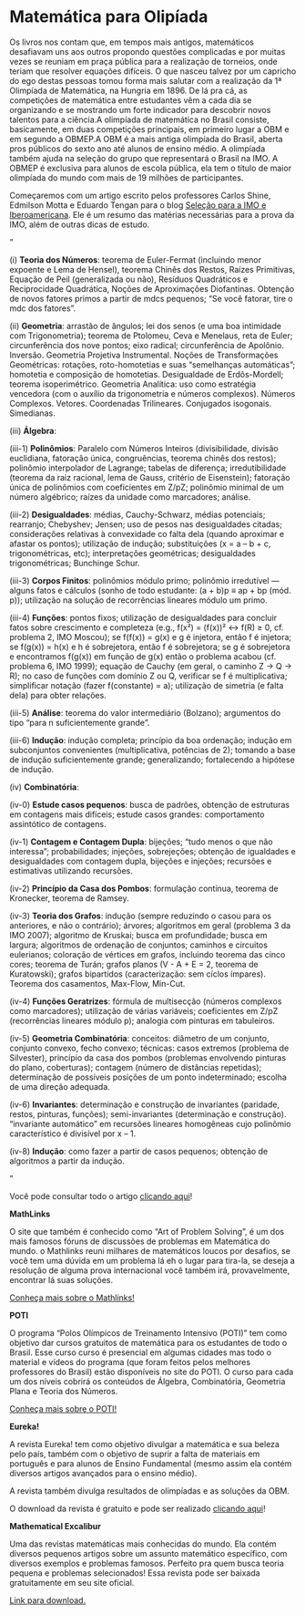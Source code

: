 Matemática para Olipíada
========================

Os livros nos contam que, em tempos mais antigos, matemáticos desafiavam uns aos outros propondo questões complicadas e por muitas vezes se reuniam em praça pública  para a realização de torneios, onde teriam que resolver equações difíceis. O que nasceu talvez por um capricho do ego destas pessoas tomou forma mais salutar com a realização da 1ª Olimpíada de Matemática, na Hungria em 1896. De lá pra cá, as competições de matemática entre estudantes vêm a cada dia se organizando e se mostrando um forte indicador para descobrir novos talentos para a ciência.A olimpíada  de matemática no Brasil consiste, basicamente, em duas competições principais, em primeiro lugar a OBM e em segundo a OBMEP.A OBM é a mais antiga olimpíada do Brasil, aberta pros públicos do sexto ano até alunos de ensino médio. A olimpíada também ajuda na  seleção do grupo que representará o Brasil na IMO.
A OBMEP é exclusiva para alunos de escola pública, ela tem o título de maior olimpíada do mundo com mais de 19 milhões de participantes.

Começaremos com um artigo escrito pelos professores Carlos Shine, Edmilson Motta e Eduardo Tengan para o blog [Seleção para a IMO e Iberoamericana](http://imoibero.blogspot.com.br/). Ele é um resumo das matérias necessárias para a prova da IMO, além de outras dicas de estudo.

”

(i) __Teoria dos Números__: teorema de Euler-Fermat (incluindo menor expoente e Lema de Hensel), teorema Chinês dos Restos, Raízes Primitivas, Equação de Peil (generalizada ou não), Resíduos Quadráticos e Reciprocidade Quadrática, Noções de Aproximações Diofantinas. Obtenção de novos fatores primos a partir de mdcs pequenos; “Se você fatorar, tire o mdc dos fatores”.

(ii) __Geometria__: arrastão de ângulos; lei dos senos (e uma boa intimidade com Trigonometria); teorema de Ptolomeu, Ceva e Menelaus, reta de Euler; circunferência dos nove pontos; eixo radical; circunferência de Apolônio. Inversão. Geometria Projetiva Instrumental. Noções de Transformações Geométricas: rotações, roto-homotetias e suas “semelhanças automáticas”; homotetia e composição de homotetias. Desigualdade de Erdôs-Mordell; teorema isoperimétrico. Geometria Analítica: uso como estratégia vencedora (com o auxílio da trigonometria e números complexos). Números Complexos. Vetores. Coordenadas Trilineares. Conjugados isogonais. Simedianas.

(iii) __Álgebra__:

(iii-1) __Polinômios__: Paralelo com Números Inteiros (divisibilidade, divisão euclidiana, fatoração única, congruências, teorema chinês dos restos); polinômio interpolador de Lagrange; tabelas de diferença; irredutibilidade (teorema da raiz racional, lema de Gauss, critério de Eisenstein); fatoração única de polinômios com coeficientes em Z/pZ; polinômio minimal de um número algébrico; raízes da unidade como marcadores; análise.

(iii-2) __Desigualdades__: médias, Cauchy-Schwarz, médias potenciais; rearranjo; Chebyshev; Jensen; uso de pesos nas desigualdades citadas; considerações relativas à convexidade co falta dela (quando aproximar e afastar os pontos); utilização de indução; substituições (x = a – b + c, trigonométricas, etc); interpretações geométricas; desigualdades trigonométricas; Bunchinge Schur.

(iii-3) __Corpos Finitos__: polinômios módulo primo; polinômio irredutível — alguns fatos e cálculos (sonho de todo estudante: (a + b)p ≡ ap + bp (mód. p)); utilização na solução de recorrências lineares módulo um primo.

(iii-4) __Funções__: pontos fixos; utilização de desigualdades para concluir fatos sobre crescimento e completeza (e.g., f(x²) = (f(x))² ↔ f(R) ≥ 0, cf. problema 2,  IMO Moscou); se f(f(x)) = g(x) e g é injetora, então f é injetora; se f(g(x)) = h(x) e h é sobrejetora, então f é sobrejetora; se g é sobrejetora e encontramos f(g(x)) em função de g(x) então o problema acabou (cf. problema 6, IMO 1999); equação de Cauchy (em geral, o caminho Z → Q → R); no caso de funções com domínio Z ou Q, verificar se f é multiplicativa; simplificar notação (fazer f(constante) = a); utilização de simetria (e falta dela) para obter relações.

(iii-5) __Análise__: teorema do valor intermediário (Bolzano); argumentos do tipo “para n suficientemente grande”.

(iii-6) __Indução__: indução completa; princípio da boa ordenação; indução em subconjuntos convenientes (multiplicativa, potências de 2); tomando a base de indução suficientemente grande; generalizando; fortalecendo a hipótese de indução.

(iv) __Combinatória__:

(iv-0) __Estude casos pequenos__: busca de padrões, obtenção de estruturas em contagens mais difíceis; estude casos grandes: comportamento assintótico de contagens.

(iv-1) __Contagem e Contagem Dupla__: bijeções; “tudo menos o que não interessa”; probabilidades; injeções, sobrejeções; obtenção de igualdades e desigualdades com contagem dupla, bijeções e injeções; recursões e estimativas utilizando recursões.

(iv-2) __Princípio da Casa dos Pombos__: formulação contínua, teorema de Kronecker, teorema de Ramsey.

(iv-3) __Teoria dos Grafos__: indução (sempre reduzindo o casou para os anteriores, e não o contrário); árvores; algoritmos em geral (problema 3 da IMO 2007); algoritmo de Kruskai; busca em profundidade; busca em largura; algoritmos de ordenação de conjuntos; caminhos e circuitos eulerianos; coloração de vértices em grafos, incluindo teorema das cinco cores; teorema de Turán; grafos planos (V - A + E = 2, teorema de Kuratowski); grafos bipartidos (caracterização: sem cíclos ímpares). Teorema dos casamentos, Max-Flow, Min-Cut.

(iv-4) __Funções Geratrizes__: fórmula de multisecção (números complexos como marcadores); utilização de várias variáveis; coeficientes em Z/pZ (recorrências lineares módulo p); analogia com pinturas em tabuleiros.

(iv-5) __Geometria Combinatória__: conceitos: diâmetro de um conjunto, conjunto convexo, fecho convexo; técnicas: casos extremos (problema de Silvester), princípio da casa dos pombos (problemas envolvendo pinturas do plano, coberturas); contagem (número de distâncias repetidas); determinação de possíveis posições de um ponto indeterminado; escolha de uma direção adequada.

(iv-6) __Invariantes__: determinação e construção de invariantes (paridade, restos, pinturas, funções); semi-invariantes (determinação e construção). “invariante automático” em recursões lineares homogêneas cujo polinõmio característico é divisível por x – 1.

(iv-8) __Indução__: como fazer a partir de casos pequenos; obtenção de algoritmos a partir da indução.

”

Você pode consultar todo o artigo [clicando aqui](http://cyshine.webs.com/email-imo.pdf)!

__MathLinks__

O site que também é conhecido como  “Art of Problem Solving”,  é um dos mais famosos fóruns de discussões de problemas em Matemática do mundo. o Mathlinks reuni milhares de matemáticos loucos por desafios, se você tem uma dúvida em um problema lá eh o lugar para tira-la, se deseja a resolução de alguma prova internacional você também irá, provavelmente, encontrar lá suas soluções.

[Conheça mais sobre o Mathlinks!](http://noic.com.br/olimpiadas/matematica/aops/) 

__POTI__

O programa “Polos Olímpicos de Treinamento Intensivo (POTI)” tem como objetivo dar cursos gratuitos de matemática para os estudantes de todo o Brasil. Esse curso curso é presencial em algumas cidades mas todo o material e vídeos do programa (que foram feitos pelos melhores professores do Brasil) estão disponíveis no site do POTI. O curso para cada um dos níveis cobrirá os conteúdos de Álgebra, Combinatória, Geometria Plana e Teoria dos Números.

[Conheça mais sobre o POTI!](http://poti.impa.br/)

__Eureka!__

A revista Eureka! tem como objetivo divulgar a matemática e sua beleza pelo país, também com o objetivo de suprir a falta de materiais em português e para alunos de Ensino Fundamental (mesmo assim ela contém diversos artigos avançados para o ensino médio).

A revista também divulga resultados de olimpíadas e as soluções da OBM.

O download da revista é gratuito e pode ser realizado [clicando aqui](http://www.obm.org.br/opencms/revista_eureka/)!

__Mathematical Excalibur__

Uma das revistas matemáticas mais conhecidas do mundo. Ela contém diversos pequenos artigos sobre um assunto matemático específico, com diversos exemplos e problemas famosos. Perfeito pra quem busca teoria pequena e problemas selecionados!
Essa revista pode ser baixada gratuitamente em seu site oficial.

[Link para download.](http://www.math.ust.hk/excalibur/)
